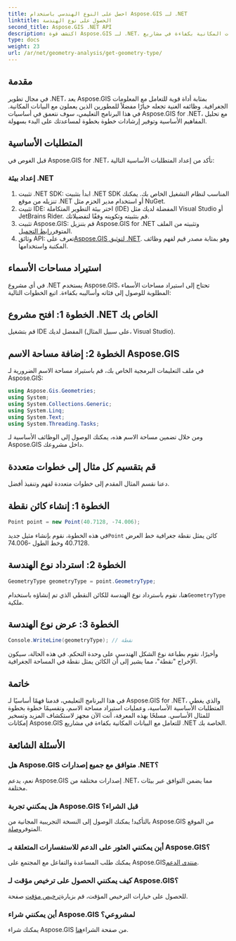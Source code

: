 ```yaml
---
title: احصل على النوع الهندسي باستخدام Aspose.GIS لـ .NET
linktitle: الحصول على نوع الهندسة
second_title: Aspose.GIS .NET API
description: اكتشف قوة Aspose.GIS لـ .NET. تعرف على كيفية التعامل مع البيانات المكانية بكفاءة في مشاريع .NET الخاصة بك باستخدام هذا البرنامج التعليمي الشامل.
type: docs
weight: 23
url: /ar/net/geometry-analysis/get-geometry-type/
---
```

## مقدمة
في مجال تطوير .NET، يعد Aspose.GIS بمثابة أداة قوية للتعامل مع المعلومات الجغرافية. وظائفه الغنية تجعله خيارًا مفضلاً للمطورين الذين يعملون مع البيانات المكانية. في هذا البرنامج التعليمي، سوف نتعمق في أساسيات Aspose.GIS for .NET، مع تحليل المفاهيم الأساسية وتوفير إرشادات خطوة بخطوة لمساعدتك على البدء بسهولة.
## المتطلبات الأساسية
قبل الغوص في Aspose.GIS for .NET، تأكد من إعداد المتطلبات الأساسية التالية:
### إعداد بيئة .NET
1. تثبيت .NET SDK: ابدأ بتثبيت .NET SDK المناسب لنظام التشغيل الخاص بك. يمكنك تنزيله من موقع .NET أو استخدام مدير الحزم مثل NuGet.
2. تثبيت IDE: اختر بيئة التطوير المتكاملة (IDE) المفضلة لديك مثل Visual Studio أو JetBrains Rider. قم بتثبيته وتكوينه وفقًا لتفضيلاتك.
3.  تثبيت Aspose.GIS: قم بتنزيل Aspose.GIS for .NET وتثبيته من الملف المتوفر[رابط التحميل](https://releases.aspose.com/gis/net/).
4.  وثائق API: تعرف على[Aspose.GIS لتوثيق .NET](https://reference.aspose.com/gis/net/). وهو بمثابة مصدر قيم لفهم وظائف المكتبة واستخدامها.

## استيراد مساحات الأسماء
في أي مشروع .NET يستخدم Aspose.GIS، تحتاج إلى استيراد مساحات الأسماء المطلوبة للوصول إلى فئاته وأساليبه بكفاءة. اتبع الخطوات التالية:
## الخطوة 1: افتح مشروع .NET الخاص بك
قم بتشغيل IDE المفضل لديك (على سبيل المثال، Visual Studio).
## الخطوة 2: إضافة مساحة الاسم Aspose.GIS
في ملف التعليمات البرمجية الخاص بك، قم باستيراد مساحة الاسم الضرورية لـ Aspose.GIS:
```csharp
using Aspose.Gis.Geometries;
using System;
using System.Collections.Generic;
using System.Linq;
using System.Text;
using System.Threading.Tasks;
```
ومن خلال تضمين مساحة الاسم هذه، يمكنك الوصول إلى الوظائف الأساسية لـ Aspose.GIS داخل مشروعك.
## قم بتقسيم كل مثال إلى خطوات متعددة
دعنا نقسم المثال المقدم إلى خطوات متعددة لفهم وتنفيذ أفضل.
## الخطوة 1: إنشاء كائن نقطة
```csharp
Point point = new Point(40.7128, -74.006);
```
 في هذه الخطوة، نقوم بإنشاء مثيل جديد`Point` كائن يمثل نقطة جغرافية خط العرض 40.7128 وخط الطول -74.006.
## الخطوة 2: استرداد نوع الهندسة
```csharp
GeometryType geometryType = point.GeometryType;
```
 هنا، نقوم باسترداد نوع الهندسة للكائن النقطي الذي تم إنشاؤه باستخدام`GeometryType` ملكية.
## الخطوة 3: عرض نوع الهندسة
```csharp
Console.WriteLine(geometryType); // نقطة
```
وأخيرًا، نقوم بطباعة نوع الشكل الهندسي على وحدة التحكم. في هذه الحالة، سيكون الإخراج "نقطة"، مما يشير إلى أن الكائن يمثل نقطة في المساحة الجغرافية.

## خاتمة
في هذا البرنامج التعليمي، قدمنا فهمًا أساسيًا لـ Aspose.GIS for .NET، والذي يغطي المتطلبات الأساسية الأساسية، وعمليات استيراد مساحة الاسم، وتقسيمًا خطوة بخطوة للمثال الأساسي. مسلحًا بهذه المعرفة، أنت الآن مجهز لاستكشاف المزيد وتسخير إمكانات Aspose.GIS للتعامل مع البيانات المكانية بكفاءة في مشاريع .NET الخاصة بك.
## الأسئلة الشائعة
### هل Aspose.GIS متوافق مع جميع إصدارات .NET؟
نعم، يدعم Aspose.GIS إصدارات مختلفة من .NET، مما يضمن التوافق عبر بيئات مختلفة.
### هل يمكنني تجربة Aspose.GIS قبل الشراء؟
 بالتأكيد! يمكنك الوصول إلى النسخة التجريبية المجانية من Aspose.GIS من الموقع المتوفر[وصلة](https://releases.aspose.com/).
### أين يمكنني العثور على الدعم للاستفسارات المتعلقة بـ Aspose.GIS؟
 يمكنك طلب المساعدة والتفاعل مع المجتمع على Aspose.GIS[منتدى الدعم](https://forum.aspose.com/c/gis/33).
### كيف يمكنني الحصول على ترخيص مؤقت لـ Aspose.GIS؟
 للحصول على خيارات الترخيص المؤقت، قم بزيارة[ترخيص مؤقت](https://purchase.aspose.com/temporary-license/) صفحة.
### أين يمكنني شراء Aspose.GIS لمشروعي؟
 يمكنك شراء Aspose.GIS من صفحة الشراء[هنا](https://purchase.aspose.com/buy).
